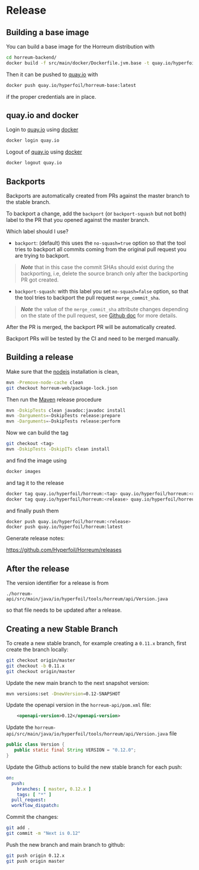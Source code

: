 # Release

## Building a base image

You can build a base image for the Horreum distribution with

```bash
cd horreum-backend/
docker build -f src/main/docker/Dockerfile.jvm.base -t quay.io/hyperfoil/horreum-base:latest .
```

Then it can be pushed to [quay.io](https://quay.io/) with

```bash
docker push quay.io/hyperfoil/horreum-base:latest
```

if the proper credentials are in place.

## quay.io and docker

Login to [quay.io](https://quay.io/) using [docker](https://docker.io/)

```bash
docker login quay.io
```

Logout of [quay.io](https://quay.io/) using [docker](https://docker.io/)

```bash
docker logout quay.io
```

## Backports

Backports are automatically created from PRs against the master branch to the stable branch.

To backport a change, add the `backport` (or `backport-squash` but not both) label to the PR that you opened against the master branch.

Which label should I use?
* `backport`: (default) this uses the `no-squash=true` option so that the tool tries to backport all commits coming
from the original pull request you are trying to backport.
> _**Note**_ that in this case the commit SHAs should exist during the backporting, i.e,
delete the source branch only after the backporting PR got created.
* `backport-squash`: with this label you set `no-squash=false` option, so that the tool tries to backport the pull request
`merge_commit_sha`.
> _**Note**_ the value of the `merge_commit_sha` attribute changes depending on the state of the pull request, see [Github doc](https://docs.github.com/en/rest/pulls/pulls?apiVersion=2022-11-28#get-a-pull-request)
  for more details.

After the PR is merged, the backport PR will be automatically created.

Backport PRs will be tested by the CI and need to be merged manually.

## Building a release

Make sure that the [nodejs](https://nodejs.org/en) installation is clean,

```bash
mvn -Premove-node-cache clean
git checkout horreum-web/package-lock.json
```

Then run the [Maven](https://maven.apache.org/) release procedure

```bash
mvn -DskipTests clean javadoc:javadoc install
mvn -Darguments=-DskipTests release:prepare
mvn -Darguments=-DskipTests release:perform
```

Now we can build the tag

```bash
git checkout <tag>
mvn -DskipTests -DskipITs clean install
```

and find the image using

```bash
docker images
```

and tag it to the release

```bash
docker tag quay.io/hyperfoil/horreum:<tag> quay.io/hyperfoil/horreum:<release>
docker tag quay.io/hyperfoil/horreum:<release> quay.io/hyperfoil/horreum:latest
```

and finally push them

```bash
docker push quay.io/hyperfoil/horreum:<release>
docker push quay.io/hyperfoil/horreum:latest
```

Generate release notes:

https://github.com/Hyperfoil/Horreum/releases

## After the release

The version identifier for a release is from

```
./horreum-api/src/main/java/io/hyperfoil/tools/horreum/api/Version.java
```

so that file needs to be updated after a release.

## Creating a new Stable Branch

To create a new stable branch, for example creating a `0.11.x` branch, first create the branch locally:

```bash
git checkout origin/master
git checkout -b 0.11.x
git checkout origin/master
```

Update the new main branch to the next snapshot version:

```bash
mvn versions:set -DnewVersion=0.12-SNAPSHOT
```

Update the openapi version in the `horreum-api/pom.xml` file:

```xml
	<openapi-version>0.12</openapi-version>
```

Update the `horreum-api/src/main/java/io/hyperfoil/tools/horreum/api/Version.java` file

```java
public class Version {
   public static final String VERSION = "0.12.0";
}
```

Update the Github actions to build the new stable branch for each push:

```yaml
on:
  push:
    branches: [ master, 0.12.x ]
    tags: [ "*" ]
  pull_request:
  workflow_dispatch:
```

Commit the changes:

```bash
git add .
git commit -m "Next is 0.12"
```

Push the new branch and main branch to github:
    
```bash
git push origin 0.12.x
git push origin master
```

